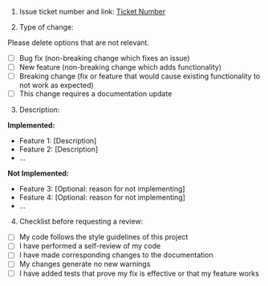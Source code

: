 1. Issue ticket number and link: [Ticket Number]()

2. Type of change:

Please delete options that are not relevant.

- [ ] Bug fix (non-breaking change which fixes an issue)
- [ ] New feature (non-breaking change which adds functionality)
- [ ] Breaking change (fix or feature that would cause existing functionality to not work as expected)
- [ ] This change requires a documentation update

3. Description:

**Implemented:**

- Feature 1: [Description]
- Feature 2: [Description]
- ...

**Not Implemented:**

- Feature 3: [Optional: reason for not implementing]
- Feature 4: [Optional: reason for not implementing]
- ...

4. Checklist before requesting a review:

- [ ] My code follows the style guidelines of this project
- [ ] I have performed a self-review of my code
- [ ] I have made corresponding changes to the documentation
- [ ] My changes generate no new warnings
- [ ] I have added tests that prove my fix is effective or that my feature works
